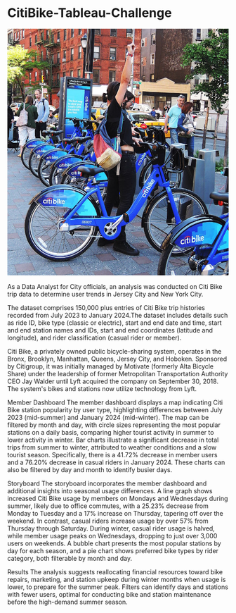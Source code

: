 # CitiBike-Tableau-Challenge

![Alt text](Resources/citi-bike-station-bikes.jpg)

As a Data Analyst for City officials, an analysis was conducted on Citi Bike trip data to determine user trends in Jersey City and New York City. 

The dataset comprises 150,000 plus entries of Citi Bike trip histories recorded from July 2023 to January 2024.The dataset includes details such as ride ID, bike type (classic or electric), start and end date and time, start and end station names and IDs, start and end coordinates (latitude and longitude), and rider classification (casual rider or member). 

Citi Bike, a privately owned public bicycle-sharing system, operates in the Bronx, Brooklyn, Manhattan, Queens, Jersey City, and Hoboken. Sponsored by Citigroup, it was initially managed by Motivate (formerly Alta Bicycle Share) under the leadership of former Metropolitan Transportation Authority CEO Jay Walder until Lyft acquired the company on September 30, 2018. The system's bikes and stations now utilize technology from Lyft.

Member Dashboard
     The member dashboard displays a map indicating Citi Bike station popularity by user type, highlighting differences between July 2023 (mid-summer) and January 2024 (mid-winter). The map can be filtered by month and day, with circle sizes representing the most popular stations on a daily basis, comparing higher tourist activity in summer to lower activity in winter. Bar charts illustrate a significant decrease in total trips from summer to winter, attributed to weather conditions and a slow tourist season. Specifically, there is a 41.72% decrease in member users and a 76.20% decrease in casual riders in January 2024. These charts can also be filtered by day and month to identify busier days.

Storyboard
        The storyboard incorporates the member dashboard and additional insights into seasonal usage differences. A line graph shows increased Citi Bike usage by members on Mondays and Wednesdays during summer, likely due to office commutes, with a 25.23% decrease from Monday to Tuesday and a 17% increase on Thursday, tapering off over the weekend. In contrast, casual riders increase usage by over 57% from Thursday through Saturday. During winter, casual rider usage is halved, while member usage peaks on Wednesdays, dropping to just over 3,000 users on weekends. A bubble chart presents the most popular stations by day for each season, and a pie chart shows preferred bike types by rider category, both filterable by month and day.

Results
     The analysis suggests reallocating financial resources toward bike repairs, marketing, and station upkeep during winter months when usage is lower, to prepare for the summer peak. Filters can identify days and stations with fewer users, optimal for conducting bike and station maintenance before the high-demand summer season.